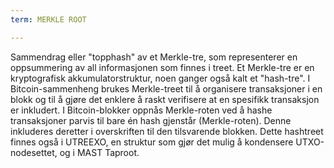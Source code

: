 ```yaml
---
term: MERKLE ROOT

---
```

Sammendrag eller "topphash" av et Merkle-tre, som representerer en oppsummering av all informasjonen som finnes i treet. Et Merkle-tre er en kryptografisk akkumulatorstruktur, noen ganger også kalt et "hash-tre". I Bitcoin-sammenheng brukes Merkle-treet til å organisere transaksjoner i en blokk og til å gjøre det enklere å raskt verifisere at en spesifikk transaksjon er inkludert. I Bitcoin-blokker oppnås Merkle-roten ved å hashe transaksjoner parvis til bare én hash gjenstår (Merkle-roten). Denne inkluderes deretter i overskriften til den tilsvarende blokken. Dette hashtreet finnes også i UTREEXO, en struktur som gjør det mulig å kondensere UTXO-nodesettet, og i MAST Taproot.